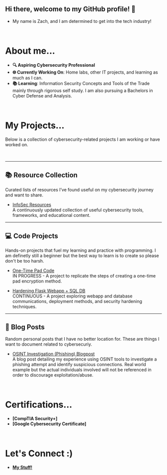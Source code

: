 ## Hi there, welcome to my GitHub profile! 👋
- My name is Zach, and I am determined to get into the tech industry!

<br>

# About me...

- **🔍 Aspiring Cybersecurity Professional**
- **🌐 Currently Working On**: Home labs, other IT projects, and learning as much as I can.
- **📚 Learning**: Information Security Concepts and Tools of the Trade mainly through rigorous self study. I am also pursuing a Bachelors in Cyber Defense and Analysis.

<br>

# My Projects...
Below is a collection of cybersecurity-related projects I am working or have worked on.

<br>

---

## 📚 Resource Collection 
Curated lists of resources I’ve found useful on my cybersecurity journey and want to share.

- [InfoSec Resources](https://github.com/OmnissiahCultist/InfoSec_Resources)  
  A continuously updated collection of useful cybersecurity tools, frameworks, and educational content.

---

## 💻 Code Projects  
Hands-on projects that fuel my learning and practice with programming. I am definetly still a beginner but the best way to learn is to create so please don't be too harsh.

- [One-Time Pad Code](https://github.com/OmnissiahCultist/One-time-pad-python-practice)  
  IN PROGRESS - A project to replicate the steps of creating a one-time pad encryption method.

- [Hardening Flask Webapp + SQL DB](https://github.com/OmnissiahCultist/Webapp_Securing_Project)  
  CONTINUOUS - A project exploring webapp and database communications, deployment methods, and security hardening techniques. 

---

## 📝 Blog Posts  
Random personal posts that I have no better location for. These are things I want to document related to cybersecuriy.

- [OSINT Investigation (Phishing) Blogpost](https://github.com/OmnissiahCultist/OSINT_investigation_phishing)  
  A blog post detailing my experience using OSINT tools to investigate a phishing attempt and identify suspicious connections. Real world example but the actual individuals involved will not be referenced in order to discourage exploitation/abuse.

<br>

# Certifications...

- **[CompTIA Security+]**
- **[Google Cybersecurity Certificate]**

<br>

# Let's Connect :)

- **[My Stuff!](https://www.linkedin.com/in/zstrange0/](https://linktr.ee/OmnissiahCultist))**

<!--
## 
Might add later when I actually get work experience :<

Skills and Tools

- **Defensive Security**: [List relevant tools or technologies].
- **Incident Response**: [List relevant tools or technologies].
- **Threat Hunting**: [List relevant tools or technologies].
- **Forensic Investigation**: [List relevant tools or technologies].
-->
